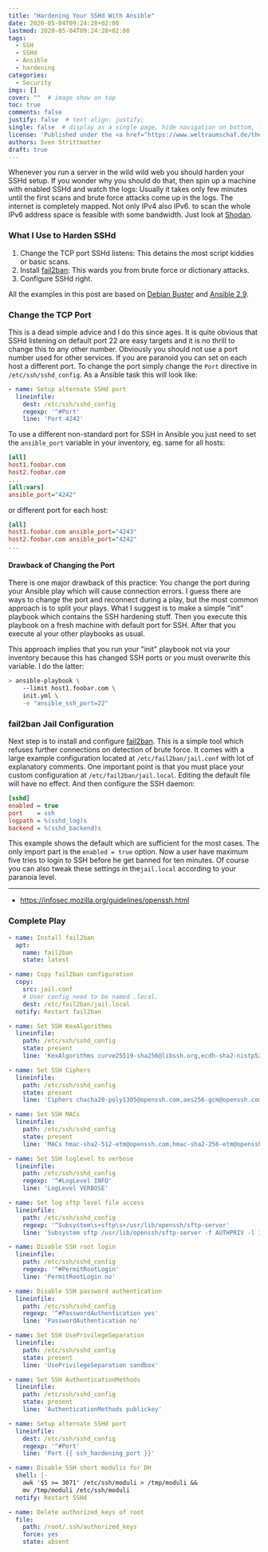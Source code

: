 ```yaml
---
title: "Hardening Your SSHd With Ansible"
date: 2020-05-04T09:24:28+02:00
lastmod: 2020-05-04T09:24:28+02:00
tags:
  - SSH
  - SSHd
  - Ansible
  - hardening
categories:
  - Security
imgs: []
cover: ""  # image show on top
toc: true
comments: false
justify: false  # text-align: justify;
single: false  # display as a single page, hide navigation on bottom, like as about page.
license: 'Published under the <a href="https://www.weltraumschaf.de/the-beer-ware-license.txt">THE BEER-WARE LICENSE</a>.'
authors: Sven Strittmatter
draft: true
---
```


Whenever you run a server in the wild wild web you should harden your SSHd setup. If you wonder why you should do that, then spin up a machine with enabled SSHd and watch the logs: Usually it takes only few minutes until the first scans and brute force attacks come up in the logs. The internet is completely mapped. Not only IPv4 also IPv6. to scan the whole IPv6 address space is feasible with some bandwidth. Just look at [Shodan](https://www.shodan.io/).

### What I Use to Harden SSHd

1. Change the TCP port SSHd listens: This detains the most script kiddies or basic scans.
2. Install [fail2ban][fail2ban]: This wards you from brute force or dictionary attacks.
3. Configure SSHd right.

All the examples in this post are based on [Debian Buster](https://www.debian.org/releases/stable/index.de.html) and [Ansible 2.9](https://www.ansible.com/).

### Change the TCP Port

This is a dead simple advice and I do this since ages. It is quite obvious that SSHd listening on default port 22 are easy targets and it is no thrill to change this to any other number. Obviously you should not use a port number used for other services. If you are paranoid you can set on each host a different port. To change the port simply change the `Port` directive in `/etc/ssh/sshd_config`. As a Ansible task this will look like:

```yaml
- name: Setup alternate SSHd port
  lineinfile:
    dest: /etc/ssh/sshd_config
    regexp: '^#Port'
    line: 'Port 4242'
```

To use a different non-standard port for SSH in Ansible you just need to set the `ansible_port` variable in your inventory, eg. same for all hosts:

```ini
[all]
host1.foobar.com
host2.foobar.com
...
[all:vars]
ansible_port="4242"
```

or different port for each host:

```ini
[all]
host1.foobar.com ansible_port="4243"
host2.foobar.com ansible_port="4242"
...
```

#### Drawback of Changing the Port

There is one major drawback of this practice: You change the port during your Ansible play which will cause connection errors. I guess there are ways to change the port and reconnect during a play, but the most common approach is to split your plays. What I suggest is to make a simple "init" playbook which contains the SSH hardening stuff. Then you execute this playbook on a fresh machine with default port for SSH. After that you execute al your other playbooks as usual.

This approach implies that you run your "init" playbook not via your inventory because this has changed SSH ports or you must overwrite this variable. I do the latter:

```bash
> ansible-playbook \
    --limit host1.foobar.com \
    init.yml \
    -e "ansible_ssh_port=22"
```

### fail2ban Jail Configuration

Next step is to install and configure [fail2ban][fail2ban]. This is a simple tool which refuses further connections on detection of brute force. It comes with a large example configuration located at `/etc/fail2ban/jail.conf` with lot of explanatory comments. One important point is that you must place your custom configuration at `/etc/fail2ban/jail.local`. Editing the default file will have no effect. And then configure the SSH daemon:

```ini
[sshd]
enabled = true
port    = ssh
logpath = %(sshd_log)s
backend = %(sshd_backend)s
```

This example shows the default which are sufficient for the most cases. The only import part is the `enabled = true` option. Now a user have maximum five tries to login to SSH before he get banned for ten minutes. Of course you can also tweak these settings in the`jail.local` according to your paranoia level.

---

- <https://infosec.mozilla.org/guidelines/openssh.html>




### Complete Play

```yaml
- name: Install fail2ban
  apt:
    name: fail2ban
    state: latest

- name: Copy fail2ban configuration
  copy:
    src: jail.conf
    # User config need to be named .local.
    dest: /etc/fail2ban/jail.local
  notify: Restart fail2ban

- name: Set SSH KexAlgorithms
  lineinfile:
    path: /etc/ssh/sshd_config
    state: present
    line: 'KexAlgorithms curve25519-sha256@libssh.org,ecdh-sha2-nistp521,ecdh-sha2-nistp384,ecdh-sha2-nistp256,diffie-hellman-group-exchange-sha256'

- name: Set SSH Ciphers
  lineinfile:
    path: /etc/ssh/sshd_config
    state: present
    line: 'Ciphers chacha20-poly1305@openssh.com,aes256-gcm@openssh.com,aes128-gcm@openssh.com,aes256-ctr,aes192-ctr,aes128-ctr'

- name: Set SSH MACs
  lineinfile:
    path: /etc/ssh/sshd_config
    state: present
    line: 'MACs hmac-sha2-512-etm@openssh.com,hmac-sha2-256-etm@openssh.com,umac-128-etm@openssh.com,hmac-sha2-512,hmac-sha2-256,umac-128@openssh.com'

- name: Set SSH loglevel to verbose
  lineinfile:
    path: /etc/ssh/sshd_config
    regexp: '^#LogLevel INFO'
    line: 'LogLevel VERBOSE'

- name: Set log sftp level file access
  lineinfile:
    path: /etc/ssh/sshd_config
    regexp: '^Subsystem\s+sftp\s+/usr/lib/openssh/sftp-server'
    line: 'Subsystem sftp /usr/lib/openssh/sftp-server -f AUTHPRIV -l INFO'

- name: Disable SSH root login
  lineinfile:
    path: /etc/ssh/sshd_config
    regexp: '^#PermitRootLogin'
    line: 'PermitRootLogin no'

- name: Disable SSH password authentication
  lineinfile:
    path: /etc/ssh/sshd_config
    regexp: '^#PasswordAuthentication yes'
    line: 'PasswordAuthentication no'

- name: Set SSH UsePrivilegeSeparation
  lineinfile:
    path: /etc/ssh/sshd_config
    state: present
    line: 'UsePrivilegeSeparation sandbox'

- name: Set SSH AuthenticationMethods
  lineinfile:
    path: /etc/ssh/sshd_config
    state: present
    line: 'AuthenticationMethods publickey'

- name: Setup alternate SSHd port
  lineinfile:
    dest: /etc/ssh/sshd_config
    regexp: '^#Port'
    line: 'Port {{ ssh_hardening_port }}'

- name: Disable SSH short modulis for DH
  shell: |-
    awk '$5 >= 3071' /etc/ssh/moduli > /tmp/moduli &&
    mv /tmp/moduli /etc/ssh/moduli
  notify: Restart SSHd

- name: Delete authorized_keys of root
  file:
    path: /root/.ssh/authorized_keys
    force: yes
    state: absent
```

[fail2ban]: https://www.fail2ban.org/

